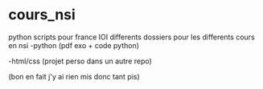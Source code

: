 # cours_nsi

python scripts pour france IOI
differents dossiers pour les differents cours en nsi
-python (pdf exo + code python)

-html/css  (projet perso dans un autre repo)


(bon en fait j'y ai rien mis donc tant pis)
